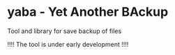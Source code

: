 # yaba - Yet Another BAckup
Tool and library for save backup of files

!!!! The tool is under early development !!!!
